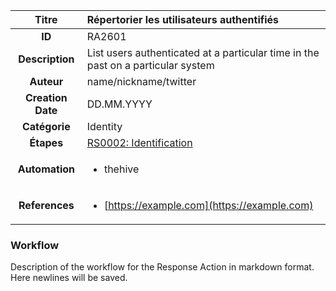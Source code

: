 | Titre                       | Répertorier les utilisateurs authentifiés         |
|:---------------------------:|:--------------------|
| **ID**                      | RA2601            |
| **Description**             | List users authenticated at a particular time in the past on a particular system   |
| **Auteur**                  | name/nickname/twitter        |
| **Creation Date**           | DD.MM.YYYY |
| **Catégorie**                | Identity      |
| **Étapes**                   |[RS0002: Identification](../Response_Stages/RS0002.md)| 
| **Automation** |<ul><li>thehive</li></ul>|
| **References** |<ul><li>[https://example.com](https://example.com)</li></ul>|

### Workflow

Description of the workflow for the Response Action in markdown format.  
Here newlines will be saved.
